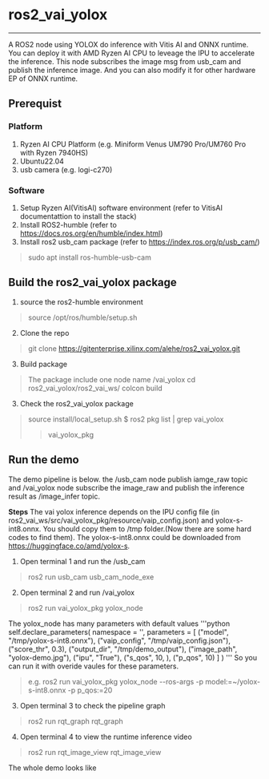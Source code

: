 # ros2_vai_yolox
------------------
A ROS2 node using YOLOX do inference with Vitis AI and ONNX runtime. You can deploy it with AMD Ryzen AI CPU to leveage the IPU to accelerate the inference.
This node subscribes the image msg from usb_cam and publish the inference image. And you can also modify it for other hardware EP of ONNX runtime.

## Prerequist

### Platform
1. Ryzen AI CPU Platform (e.g. Miniform Venus UM790 Pro/UM760 Pro with Ryzen 7940HS)
2. Ubuntu22.04
3. usb camera (e.g. logi-c270)

### Software
1. Setup Ryzen AI(VitisAI) software environment (refer to VitisAI documentattion to install the stack)
2. Install ROS2-humble (refer to https://docs.ros.org/en/humble/index.html)
3. Install ros2 usb_cam package (refer to https://index.ros.org/p/usb_cam/)
> sudo apt install ros-humble-usb-cam

## Build the ros2_vai_yolox package
1. source the ros2-humble environment
> source /opt/ros/humble/setup.sh
2. Clone the repo
> git clone https://gitenterprise.xilinx.com/alehe/ros2_vai_yolox.git

3. Build package
> The package include one node name /vai_yolox
> cd ros2_vai_yolox/ros2_vai_ws/
> colcon build

3. Check the ros2_vai_yolox package
> source install/local_setup.sh
> $ ros2 pkg list | grep vai_yolox
>> vai_yolox_pkg

## Run the demo
The demo pipeline is below. the /usb_cam node publish iamge_raw topic and /vai_yolox node subscribe the image_raw and publish the inference result as /image_infer topic.

**Steps**
The vai yolox inference depends on the IPU config file (in ros2_vai_ws/src/vai_yolox_pkg/resource/vaip_config.json) and yolox-s-int8.onnx. You should copy them to /tmp folder.(Now there are some hard codes to find them). The yolox-s-int8.onnx could be downloaded from https://huggingface.co/amd/yolox-s.

1. Open terminal 1 and run the /usb_cam
> ros2 run usb_cam usb_cam_node_exe

2. Open terminal 2 and run /vai_yolox
> ros2 run vai_yolox_pkg yolox_node

The yolox_node has many parameters with default values
'''python
        self.declare_parameters(
            namespace = '',
            parameters = [
                ("model", "/tmp/yolox-s-int8.onnx"),
                ("vaip_config", "/tmp/vaip_config.json"),
                ("score_thr", 0.3),
                ("output_dir", "/tmp/demo_output"),
                ("image_path", "yolox-demo.jpg"),
                ("ipu", "True"),
                ("s_qos", 10, ),
                ("p_qos", 10)
            ]
        )
'''
So you can run it with overide vaules for these parameters.
> e.g.
> ros2 run vai_yolox_pkg yolox_node --ros-args -p model:=~/yolox-s-int8.onnx -p p_qos:=20

3. Open terminal 3 to check the pipeline graph
> ros2 run rqt_graph rqt_graph

4. Open terminal 4 to view the runtime inference video
> ros2 run rqt_image_view rqt_image_view

The whole demo looks like

